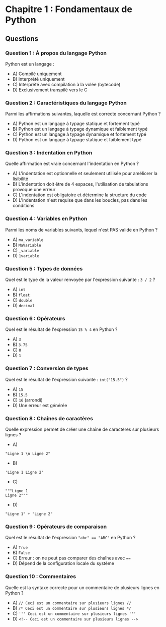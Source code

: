 
# Chapitre 1 : Fondamentaux de Python

## Questions

### Question 1 : À propos du langage Python
Python est un langage :
- A) Compilé uniquement
- B) Interprété uniquement
- C) Interprété avec compilation à la volée (bytecode)
- D) Exclusivement transpilé vers le C

### Question 2 : Caractéristiques du langage Python
Parmi les affirmations suivantes, laquelle est correcte concernant Python ?
- A) Python est un langage à typage statique et fortement typé
- B) Python est un langage à typage dynamique et faiblement typé
- C) Python est un langage à typage dynamique et fortement typé
- D) Python est un langage à typage statique et faiblement typé

### Question 3 : Indentation en Python
Quelle affirmation est vraie concernant l'indentation en Python ?
- A) L'indentation est optionnelle et seulement utilisée pour améliorer la lisibilité
- B) L'indentation doit être de 4 espaces, l'utilisation de tabulations provoque une erreur
- C) L'indentation est obligatoire et détermine la structure du code
- D) L'indentation n'est requise que dans les boucles, pas dans les conditions

### Question 4 : Variables en Python
Parmi les noms de variables suivants, lequel n'est PAS valide en Python ?
- A) `ma_variable`
- B) `MaVariable`
- C) `_variable`
- D) `1variable`

### Question 5 : Types de données
Quel est le type de la valeur renvoyée par l'expression suivante : `3 / 2` ?
- A) `int`
- B) `float`
- C) `double`
- D) `decimal`

### Question 6 : Opérateurs
Quel est le résultat de l'expression `15 % 4` en Python ?
- A) `3`
- B) `3.75`
- C) `0`
- D) `1`

### Question 7 : Conversion de types
Quel est le résultat de l'expression suivante : `int("15.5")` ?
- A) `15`
- B) `15.5`
- C) `16` (arrondi)
- D) Une erreur est générée

### Question 8 : Chaînes de caractères
Quelle expression permet de créer une chaîne de caractères sur plusieurs lignes ?
- A)
```
"Ligne 1 \n Ligne 2"
```
- B)
```
'Ligne 1 Ligne 2'
```
- C) 
```
"""Ligne 1
Ligne 2"""
```
- D) 
```
"Ligne 1" + "Ligne 2"
```

### Question 9 : Opérateurs de comparaison
Quel est le résultat de l'expression `"abc" == "ABC"` en Python ?
- A) `True`
- B) `False`
- C) Erreur : on ne peut pas comparer des chaînes avec `==`
- D) Dépend de la configuration locale du système

### Question 10 : Commentaires
Quelle est la syntaxe correcte pour un commentaire de plusieurs lignes en Python ?
- A) `// Ceci est un commentaire sur plusieurs lignes //`
- B) `/* Ceci est un commentaire sur plusieurs lignes */`
- C) `''' Ceci est un commentaire sur plusieurs lignes '''`
- D) `<!-- Ceci est un commentaire sur plusieurs lignes -->`
